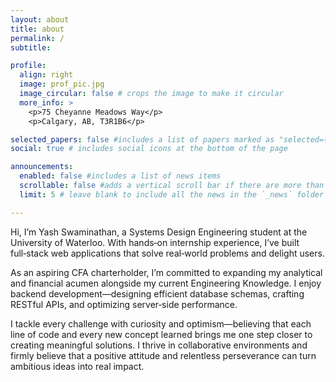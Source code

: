 ```yaml
---
layout: about
title: about
permalink: /
subtitle: 

profile:
  align: right
  image: prof_pic.jpg
  image_circular: false # crops the image to make it circular
  more_info: >
    <p>75 Cheyanne Meadows Way</p>
    <p>Calgary, AB, T3R1B6</p>

selected_papers: false #includes a list of papers marked as "selected={true}"
social: true # includes social icons at the bottom of the page

announcements:
  enabled: false #includes a list of news items
  scrollable: false #adds a vertical scroll bar if there are more than 3 news items
  limit: 5 # leave blank to include all the news in the `_news` folder

---
```


Hi, I’m Yash Swaminathan, a Systems Design Engineering student at the University of Waterloo. With hands‑on internship experience, I’ve built full‑stack web applications that solve real‑world problems and delight users.

As an aspiring CFA charterholder, I’m committed to expanding my analytical and financial acumen alongside my current Engineering Knowledge. I enjoy backend development—designing efficient database schemas, crafting RESTful APIs, and optimizing server‑side performance.

I tackle every challenge with curiosity and optimism—believing that each line of code and every new concept learned brings me one step closer to creating meaningful solutions. I thrive in collaborative environments and firmly believe that a positive attitude and relentless perseverance can turn ambitious ideas into real impact.
